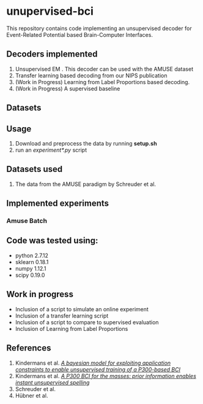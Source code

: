 # unupervised-bci
This repository contains code implementing an unsupervised decoder for Event-Related Potential based Brain-Computer Interfaces. 

## Decoders implemented
 1. Unsupervised EM .
 This decoder can be used with the AMUSE dataset
 2. Transfer learning based decoding from our NIPS publication 
 3. (Work in Progress) Learning from Label Proportions based decoding.
 4. (Work in Progress) A supervised baseline
 
## Datasets
## Usage
 1. Download and preprocess the data by running __setup.sh__
 2. run an _experiment*.py_ script

## Datasets used
 1. The data from the AMUSE paradigm by Schreuder et al.
 
## Implemented experiments
### Amuse Batch

## Code was tested using:
 * python 2.7.12
 * sklearn 0.18.1
 * numpy 1.12.1
 * scipy 0.19.0
 
## Work in progress
 * Inclusion of a script to simulate an online experiment
 * Inclusion of a transfer learning script
 * Inclusion of a script to compare to supervised evaluation
 * Inclusion of Learning from Label Proportions
 
## References
 1. Kindermans et al. [_A bayesian model for exploiting application constraints to enable unsupervised training of a P300-based BCI_](http://journals.plos.org/plosone/article?id=10.1371/journal.pone.0033758)
 2. Kindermans et al. [_A P300 BCI for the masses: prior information enables instant unsupervised spelling_](http://papers.nips.cc/paper/4775-a-p300-bci-for-the-masses-prior-information-enables-instant-unsupervised-spelling.pdf)
 3. Schreuder et al.
 4. Hübner et al.
